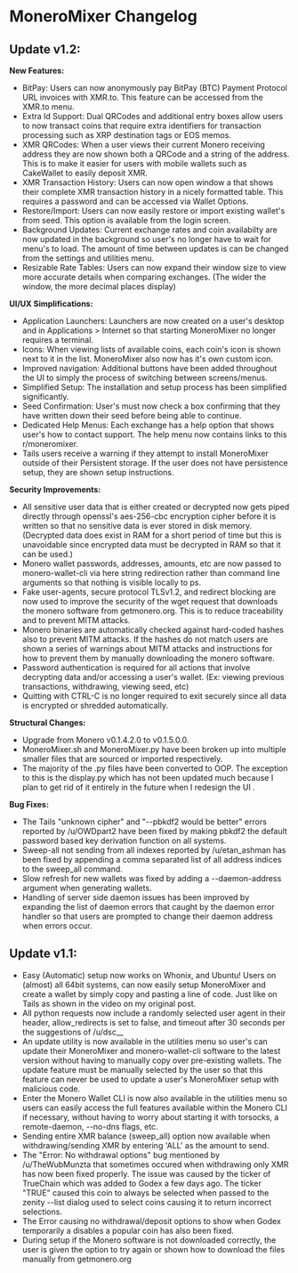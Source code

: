 # MoneroMixer Changelog
## Update v1.2:

**New Features:**
- BitPay: Users can now anonymously pay BitPay (BTC) Payment Protocol URL invoices with XMR.to. This feature can be accessed from the XMR.to menu.
- Extra Id Support: Dual QRCodes and additional entry boxes allow users to now transact coins that require extra identifiers for transaction processing such as XRP destination tags or EOS memos. 
- XMR QRCodes: When a user views their current Monero receiving address they are now shown both a QRCode and a string of the address. This is to make it easier for users with mobile wallets such as CakeWallet to easily deposit XMR.
- XMR Transaction History: Users can now open window a that shows their complete XMR transaction history in a nicely formatted table. This requires a password and can be accessed via Wallet Options.
- Restore/Import: Users can now easily restore or import existing wallet's from seed. This option is available from the login screen.
- Background Updates: Current exchange rates and coin availabilty are now updated in the background so user's no longer have to wait for menu's to load. The amount of time between updates is can be changed from the settings and utilities menu. 
- Resizable Rate Tables: Users can now expand their window size to view more accurate details when comparing exchanges. (The wider the window, the more decimal places display)

**UI/UX Simplifications:**
- Application Launchers: Launchers are now created on a user's desktop and in Applications > Internet so that starting MoneroMixer no longer requires a terminal. 
- Icons: When viewing lists of available coins, each coin's icon is shown next to it in the list. MoneroMixer also now has it's own custom icon. 
- Improved navigation: Additional buttons have been added throughout the UI to simply the process of switching between screens/menus.  
- Simplified Setup: The installation and setup process has been simplified significantly.
- Seed Confirmation: User's must now check a box confirming that they have written down their seed before being able to continue.
- Dedicated Help Menus: Each exchange has a help option that shows user's how to contact support. The help menu now contains links to this r/moneromixer. 
- Tails users receive a warning if they attempt to install MoneroMixer outside of their Persistent storage. If the user does not have persistence setup, they are shown setup instructions.

**Security Improvements:**
- All sensitive user data that is either created or decrypted now gets piped directly through openssl's aes-256-cbc encryption cipher before it is written so that no sensitive data is ever stored in disk memory. (Decrypted data does exist in RAM for a short period of time but this is unavoidable since encrypted data must be decrypted in RAM so that it can be used.)
- Monero wallet passwords, addresses, amounts, etc are now passed to monero-wallet-cli via here string redirection rather than command line arguments so that nothing is visible locally to ps.
- Fake user-agents, secure protocol TLSv1.2, and redirect blocking are now used to improve the security of the wget request that downloads the monero software from getmonero.org. This is to reduce traceability and to prevent MITM attacks. 
- Monero binaries are automatically checked against hard-coded hashes also to prevent MITM attacks. If the hashes do not match users are shown a series of warnings about MITM attacks and instructions for how to prevent them by manually downloading the monero software.
- Password authentication is required for all actions that involve decrypting data and/or accessing a user's wallet. (Ex: viewing previous transactions, withdrawing, viewing seed, etc)
- Quitting with CTRL-C is no longer required to exit securely since all data is encrypted or shredded automatically.


**Structural Changes:**
- Upgrade from Monero v0.1.4.2.0 to v0.1.5.0.0.
- MoneroMixer.sh and MoneroMixer.py have been broken up into multiple smaller files that are sourced or imported respectively.
- The majority of the .py files have been converted to OOP. The exception to this is the display.py which has not been updated much because I plan to get rid of it entirely in the future when I redesign the UI . 


**Bug Fixes:**
- The Tails "unknown cipher" and "--pbkdf2 would be better" errors reported by /u/OWDpart2 have been fixed by making pbkdf2 the default password based key derivation function on all systems.  
- Sweep-all not sending from all indexes reported by /u/etan_ashman has been fixed by appending a comma separated list of all address indices to the sweep_all command.
- Slow refresh for new wallets was fixed by adding a --daemon-address argument when generating wallets. 
- Handling of server side daemon issues has been improved by expanding the list of daemon errors that caught by the daemon error handler so that users are prompted to change their daemon address when errors occur. 


## Update v1.1:
- Easy (Automatic) setup now works on Whonix, and Ubuntu! Users on (almost) all 64bit systems, can now easily setup MoneroMixer and create a wallet by simply copy and pasting a line of code. Just like on Tails as shown in the video on my original post.
- All python requests now include a randomly selected user agent in their header, allow_redirects is set to false, and timeout after 30 seconds per the suggestions of /u/dsc__
- An update utility is now available in the utilities menu so user's can update their MoneroMixer and monero-wallet-cli software to the latest version without having to manually copy over pre-existing wallets. The update feature must be manually selected by the user so that this feature can never be used to update a user's MoneroMixer setup with malicious code.
- Enter the Monero Wallet CLI is now also available in the utilities menu so users can easily access the full features available within the Monero CLI if necessary, without having to worry about starting it with torsocks, a remote-daemon, --no-dns flags, etc.
- Sending entire XMR balance (sweep_all) option now available when withdrawing/sending XMR by entering 'ALL' as the amount to send. 
- The "Error: No withdrawal options" bug mentioned by /u/TheWubMunzta that sometimes occured when withdrawing only XMR has now been fixed properly. The issue was caused by the ticker of TrueChain which was added to Godex a few days ago. The ticker "TRUE" caused this coin to always be selected when passed to the zenity --list dialog used to select coins causing it to return incorrect selections.
- The Error causing no withdrawal/deposit options to show when Godex temporarily a disables a popular coin has also been fixed. 
- During setup if the Monero software is not downloaded correctly, the user is given the option to try again or shown how to download the files manually from getmonero.org
